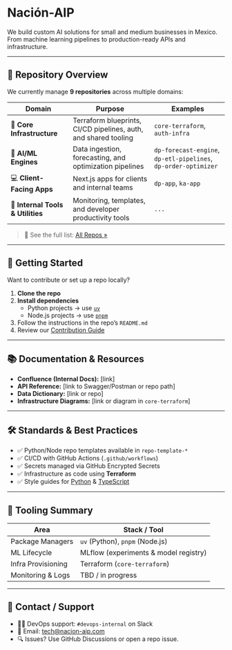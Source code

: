 # Nación-AIP

We build custom AI solutions for small and medium businesses in Mexico.  
From machine learning pipelines to production-ready APIs and infrastructure.

---

## 📁 Repository Overview

We currently manage **9 repositories** across multiple domains:

| Domain | Purpose | Examples |
|--------|---------|----------|
| 🧱 **Core Infrastructure** | Terraform blueprints, CI/CD pipelines, auth, and shared tooling | `core-terraform`, `auth-infra` |
| 🔄 **AI/ML Engines** | Data ingestion, forecasting, and optimization pipelines | `dp-forecast-engine`, `dp-etl-pipelines`, `dp-order-optimizer` |
| 💻 **Client-Facing Apps** | Next.js apps for clients and internal teams | `dp-app`, `ka-app` |
| 🧰 **Internal Tools & Utilities** | Monitoring, templates, and developer productivity tools | `...` |

> 🧭 See the full list: [All Repos »](https://github.com/orgs/Nacion-AIP/repositories)

---

## 🚀 Getting Started

Want to contribute or set up a repo locally?

1. **Clone the repo**
2. **Install dependencies**
   - Python projects → use [`uv`](https://github.com/astral-sh/uv)
   - Node.js projects → use [`pnpm`](https://pnpm.io/)
3. Follow the instructions in the repo’s `README.md`
4. Review our [Contribution Guide](https://github.com/Nacion-AIP/.github/blob/main/CONTRIBUTING.md)

---

## 📚 Documentation & Resources

- **Confluence (Internal Docs):** [link]
- **API Reference:** [link to Swagger/Postman or repo path]
- **Data Dictionary:** [link or repo]
- **Infrastructure Diagrams:** [link or diagram in `core-terraform`]

---

## 🛠 Standards & Best Practices

- ✅ Python/Node repo templates available in `repo-template-*`
- ✅ CI/CD with GitHub Actions (`.github/workflows`)
- ✅ Secrets managed via GitHub Encrypted Secrets
- ✅ Infrastructure as code using **Terraform**
- ✅ Style guides for [Python](https://link-to-python-style-guide) & [TypeScript](https://link-to-ts-style-guide)

---

## 🧩 Tooling Summary

| Area              | Stack / Tool         |
|-------------------|----------------------|
| Package Managers  | `uv` (Python), `pnpm` (Node.js) |
| ML Lifecycle      | MLflow (experiments & model registry) |
| Infra Provisioning| Terraform (`core-terraform`) |
| Monitoring & Logs | TBD / in progress    |

---

## 👥 Contact / Support

- 🧑‍💻 DevOps support: `#devops-internal` on Slack
- 📩 Email: tech@nacion-aip.com
- 🔍 Issues? Use GitHub Discussions or open a repo issue.

